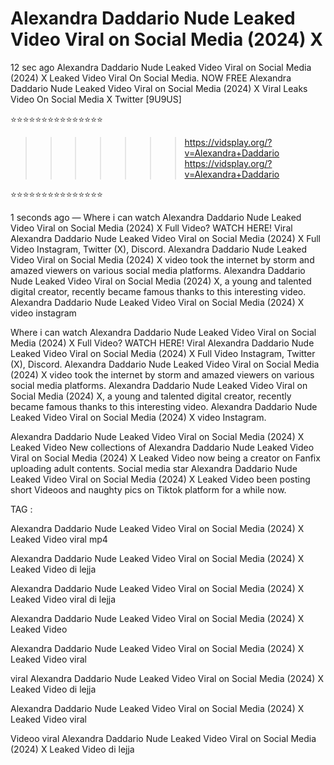 ﻿# Alexandra Daddario Nude Leaked Video Viral on Social Media (2024) X



12 sec ago Alexandra Daddario Nude Leaked Video Viral on Social Media (2024) X Leaked Video Viral On Social Media. NOW FREE Alexandra Daddario Nude Leaked Video Viral on Social Media (2024) X Viral Leaks Video On Social Media X Twitter [9U9US]

⭐⭐⭐⭐⭐⭐⭐⭐⭐⭐⭐⭐⭐⭐⭐

>>>>>>> https://vidsplay.org/?v=Alexandra+Daddario
>>>>>>> https://vidsplay.org/?v=Alexandra+Daddario

⭐⭐⭐⭐⭐⭐⭐⭐⭐⭐⭐⭐⭐⭐⭐



1 seconds ago — Where i can watch Alexandra Daddario Nude Leaked Video Viral on Social Media (2024) X Full Video? WATCH HERE! Viral Alexandra Daddario Nude Leaked Video Viral on Social Media (2024) X Full Video Instagram, Twitter (X), Discord. Alexandra Daddario Nude Leaked Video Viral on Social Media (2024) X video took the internet by storm and amazed viewers on various social media platforms. Alexandra Daddario Nude Leaked Video Viral on Social Media (2024) X, a young and talented digital creator, recently became famous thanks to this interesting video. Alexandra Daddario Nude Leaked Video Viral on Social Media (2024) X video instagram

Where i can watch Alexandra Daddario Nude Leaked Video Viral on Social Media (2024) X Full Video? WATCH HERE! Viral Alexandra Daddario Nude Leaked Video Viral on Social Media (2024) X Full Video Instagram, Twitter (X), Discord. Alexandra Daddario Nude Leaked Video Viral on Social Media (2024) X video took the internet by storm and amazed viewers on various social media platforms. Alexandra Daddario Nude Leaked Video Viral on Social Media (2024) X, a young and talented digital creator, recently became famous thanks to this interesting video. Alexandra Daddario Nude Leaked Video Viral on Social Media (2024) X video Instagram.

Alexandra Daddario Nude Leaked Video Viral on Social Media (2024) X Leaked Video New collections of Alexandra Daddario Nude Leaked Video Viral on Social Media (2024) X Leaked Video now being a creator on Fanfix uploading adult contents. Social media star Alexandra Daddario Nude Leaked Video Viral on Social Media (2024) X Leaked Video been posting short Videoos and naughty pics on Tiktok platform for a while now.

TAG :

 

Alexandra Daddario Nude Leaked Video Viral on Social Media (2024) X Leaked Video viral mp4

 

Alexandra Daddario Nude Leaked Video Viral on Social Media (2024) X Leaked Video di lejja

 

Alexandra Daddario Nude Leaked Video Viral on Social Media (2024) X Leaked Video viral di lejja

 

Alexandra Daddario Nude Leaked Video Viral on Social Media (2024) X Leaked Video

 

Alexandra Daddario Nude Leaked Video Viral on Social Media (2024) X Leaked Video viral

 

viral Alexandra Daddario Nude Leaked Video Viral on Social Media (2024) X Leaked Video di lejja

 

Alexandra Daddario Nude Leaked Video Viral on Social Media (2024) X Leaked Video viral

 

Videoo viral Alexandra Daddario Nude Leaked Video Viral on Social Media (2024) X Leaked Video di lejja